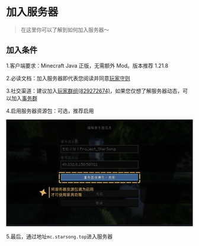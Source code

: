 # 加入服务器

> 在这里你可以了解到如何加入服务器～

## 加入条件

1.客户端要求：Minecraft Java 正版，无需额外 Mod。版本推荐 1.21.8 

2.必读文档：加入服务器即代表您阅读并同意[玩家守则](/docs/rules)

3.社交渠道：建议加入[玩家群组(829272674)](https://qm.qq.com/cgi-bin/qm/qr?k=P0s88fHw8A8UhIf4zu0qL6vkkf4oxlQU&jump_from=webapi&authKey=dPjZ/dM6O1LvaMKgWGZ3TCyZL6w7hr7BjeeFgg8wyVYtmuABFUqnqm4InpIU8a4J)，如果您仅想了解服务器动态，可以加入[事务群](https://qm.qq.com/cgi-bin/qm/qr?k=FbkC7uOPkP8NLhfDLWg3UfXBpL2LaH2m&jump_from=webapi&authKey=sSplywRN8h9CDgahYd9PEdPs7Mw8BHhGqRhUkvCy5CJyA7TH//xGRXbTvJH1Mlq5)

4.启用服务器资源包：可选，推荐启用

![启用资源包](./docs/pic/enableRP.png)

5.最后，通过地址``mc.starsong.top``进入服务器
